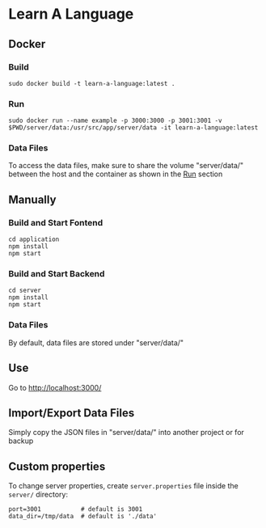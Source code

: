 # Learn A Language

## Docker
### Build
```
sudo docker build -t learn-a-language:latest .
```
### Run
```
sudo docker run --name example -p 3000:3000 -p 3001:3001 -v $PWD/server/data:/usr/src/app/server/data -it learn-a-language:latest
```

### Data Files
To access the data files, make sure to share the volume "server/data/" between the host and the container as
shown in the [Run](#run) section

## Manually
### Build and Start Fontend
```
cd application
npm install
npm start
```

### Build and Start Backend
```
cd server
npm install
npm start
```

### Data Files
By default, data files are stored under "server/data/"

## Use
Go to [http://localhost:3000/](http://localhost:3000/)

## Import/Export Data Files
Simply copy the JSON files in "server/data/" into another project or for backup

## Custom properties
To change server properties, create `server.properties` file inside the `server/` directory:
```
port=3001           # default is 3001
data_dir=/tmp/data  # default is './data'
```
